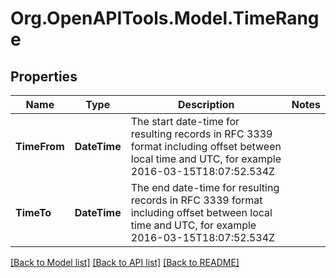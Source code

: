 
# Org.OpenAPITools.Model.TimeRange

## Properties

Name | Type | Description | Notes
------------ | ------------- | ------------- | -------------
**TimeFrom** | **DateTime** | The start date-time for resulting records in RFC 3339 format including offset between local time and UTC, for example 2016-03-15T18:07:52.534Z | 
**TimeTo** | **DateTime** | The end date-time for resulting records in RFC 3339 format including offset between local time and UTC, for example 2016-03-15T18:07:52.534Z | 

[[Back to Model list]](../README.md#documentation-for-models)
[[Back to API list]](../README.md#documentation-for-api-endpoints)
[[Back to README]](../README.md)

